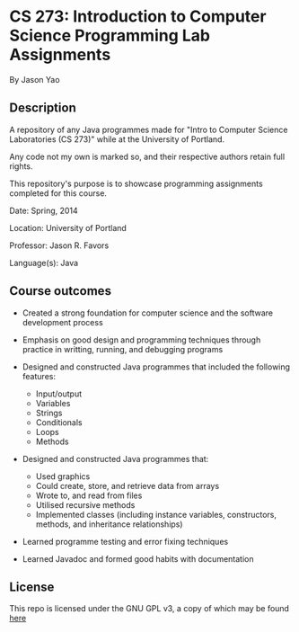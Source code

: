# CS 273: Introduction to Computer Science Programming Lab Assignments
By Jason Yao

## Description
A repository of any Java programmes made for "Intro to Computer Science Laboratories (CS 273)"
while at the University of Portland.

Any code not my own is marked so, and their respective authors retain full rights.

This repository's purpose is to showcase programming assignments completed for this course.

Date: Spring, 2014

Location: University of Portland

Professor: Jason R. Favors

Language(s): Java

## Course outcomes
- Created a strong foundation for computer science and the software development process

- Emphasis on good design and programming techniques through practice in writting, running, and debugging programs

- Designed and constructed Java programmes that included the following features:
    - Input/output
    - Variables
    - Strings
    - Conditionals
    - Loops
    - Methods

- Designed and constructed Java programmes that:
    - Used graphics
    - Could create, store, and retrieve data from arrays
    - Wrote to, and read from files
    - Utilised recursive methods
    - Implemented classes (including instance variables, constructors, methods, and inheritance relationships)

- Learned programme testing and error fixing techniques

- Learned Javadoc and formed good habits with documentation

## License
This repo is licensed under the GNU GPL v3, a copy of which may be found [here](LICENSE)
